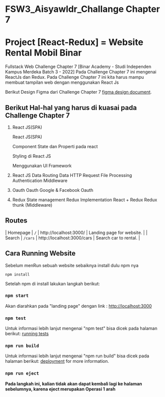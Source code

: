 # FSW3_Aisyawldr_Challange Chapter 7
# Project [React-Redux] = Website Rental Mobil Binar

Fullstack Web Challenge Chapter 7 [Binar Academy - Studi Independen Kampus Merdeka Batch 3 - 2022] 
Pada Challenge Chapter 7 ini mengenai ReactJs dan Redux. 
Pada Challenge Chapter 7 ini kita harus mampu membuat tampilan web dengan menggunakan React Js

Berikut Design Figma dari Challenge Chapter 7 [figma design document](https://www.figma.com/file/vpEJOzXUNdQn7pSQEwfXhs/BCR---Binar-Car-Rental-(Copy)?node-id=2%3A703).

## Berikut Hal-hal yang harus di kuasai pada Challenge Chapter 7
1. React JS(SPA)

    React JS(SPA)
    
    Component State dan Properti pada react
    
    Styling di React JS
    
    Menggunakan UI Framework
    

2. React JS Data
    Routing
    Data
    HTTP Request
    File Processing
    Authentication
    Middleware

3. Oauth
    Oauth
    Google & Facebook Oauth

4. Redux
    State management
    Redux
    Implementation React + Redux
    Redux thunk (Middleware)


## Routes
| Homepage | `/` | http://localhost:3000/ | Landing page for website. |
| Search | `/cars` | http://localhost:3000/cars | Search car to rental. |

## Cara Running Website

Sebelum menRun sebuah website sebaiknya install dulu npm nya

    npm install

Setelah npm di install lakukan langkah berikut:

### `npm start`

Akan diarahkan pada "landing page" dengan link : [http://localhost:3000](http://localhost:3000) 

### `npm test`

Untuk informasi lebih lanjut mengenai "npm test" bisa dicek pada halaman berikut:
[running tests](https://facebook.github.io/create-react-app/docs/running-tests) 

### `npm run build`

Untuk informasi lebih lanjut mengenai "npm run build" bisa dicek pada halaman berikut:
[deployment](https://facebook.github.io/create-react-app/docs/deployment) for more information.

### `npm run eject`

**Pada langkah ini, kalian tidak akan dapat kembali lagi ke halaman sebelumnya, karena eject merupakan Operasi 1 arah**


